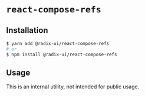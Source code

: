 # `react-compose-refs`

## Installation

```sh
$ yarn add @radix-ui/react-compose-refs
# or
$ npm install @radix-ui/react-compose-refs
```

## Usage

This is an internal utility, not intended for public usage.
